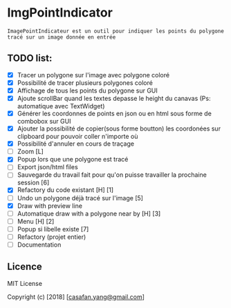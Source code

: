 # ImgPointIndicator
    ImagePointIndicateur est un outil pour indiquer les points du polygone tracé sur un image donnée en entrée
    
## TODO list:
- [x] Tracer un polygone sur l'image avec polygone coloré
- [x] Possibilité de tracer plusieurs polygones coloré
- [x] Affichage de tous les points du polygone sur GUI
- [x] Ajoute scrollBar quand les textes depasse le height du canavas (Ps: automatique avec TextWidget)
- [x] Générer les coordonnes de points en json ou en html sous forme de combobox sur GUI
- [x] Ajouter la possibilité de copier(sous forme boutton) les coordonées sur clipboard pour pouvoir coller n'importe où
- [x] Possibilité d'annuler en cours de traçage
- [ ] Zoom [L]
- [x] Popup lors que une polygone est tracé
- [ ] Export json/html files
- [ ] Sauvegarde du travail fait pour qu'on puisse travailler la prochaine session [6]
- [x] Refactory du code existant [H] [1]
- [ ] Undo un polygone déjà tracé sur l'image [5]
- [x] Draw with preview line
- [ ] Automatique draw with a polygone near by [H] [3]
- [ ] Menu [H] [2]
- [ ] Popup si libelle existe [7]
- [ ] Refactory (projet entier)
- [ ] Documentation

## Licence
MIT License

Copyright (c) [2018] [casafan.yang@gmail.com]
